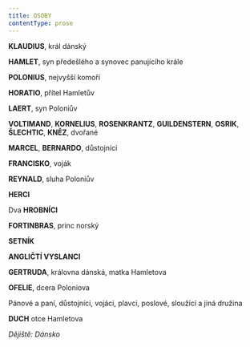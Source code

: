 ```yaml
---
title: OSOBY
contentType: prose
---
```


**KLAUDIUS**, král dánský

**HAMLET**, syn předešlého a synovec panujícího krále

**POLONIUS**, nejvyšší komoří

**HORATIO**, přítel Hamletův

**LAERT**, syn Poloniův

**VOLTIMAND**, **KORNELIUS**, **ROSENKRANTZ**, **GUILDENSTERN**, **OSRIK**, **ŠLECHTIC**, **KNĚZ**, dvořané

**MARCEL**, **BERNARDO**, důstojníci

**FRANCISKO**, voják

**REYNALD**, sluha Poloniův

**HERCI**

Dva **HROBNÍCI**

**FORTINBRAS**, princ norský

**SETNÍK**

**ANGLIČTÍ VYSLANCI**

**GERTRUDA**, královna dánská, matka Hamletova

**OFELIE**, dcera Poloniova

Pánové a paní, důstojníci, vojáci, plavci, poslové, sloužící a jiná družina

**DUCH** otce Hamletova

_Dějiště: Dánsko_
